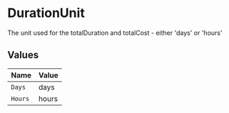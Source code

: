 # DurationUnit

The unit used for the totalDuration and totalCost - either 'days' or 'hours'


## Values

| Name    | Value   |
| ------- | ------- |
| `Days`  | days    |
| `Hours` | hours   |